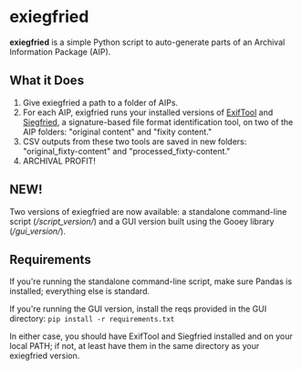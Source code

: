 # exiegfried

**exiegfried** is a simple Python script to auto-generate parts of an Archival Information Package (AIP).

## What it Does
1. Give exiegfried a path to a folder of AIPs.
2. For each AIP, exigfried runs your installed versions of [ExifTool](https://www.sno.phy.queensu.ca/~phil/exiftool/) and [Siegfried](https://www.itforarchivists.com/siegfried/), a signature-based file format identification tool, on two of the AIP folders: "original content" and "fixity content."
3. CSV outputs from these two tools are saved in new folders: "original_fixty-content" and "processed_fixty-content."
4. ARCHIVAL PROFIT!

## NEW!
Two versions of exiegfried are now available: a standalone command-line script (*/script_version/*) and a GUI version built using the Gooey library (*/gui_version/*).

## Requirements
If you're running the standalone command-line script, make sure Pandas is installed; everything else is standard.

If you're running the GUI version, install the reqs provided in the GUI directory: ```pip install -r requirements.txt ```

In either case, you should have ExifTool and Siegfried installed and on your local PATH; if not, at least have them in the same directory as your exiegfried version.
